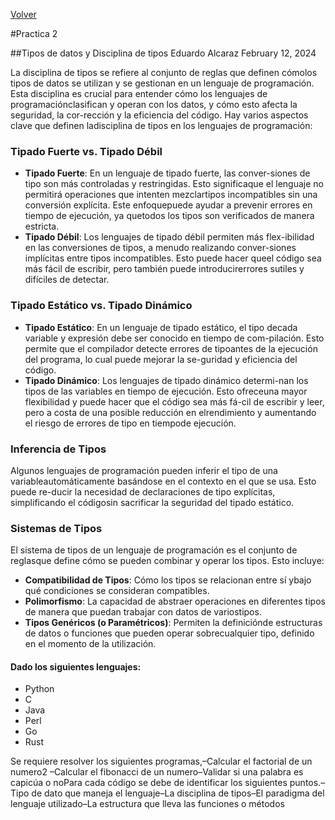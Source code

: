 [Volver](../README.md)

#Practica 2 

##Tipos de datos y Disciplina de tipos
Eduardo Alcaraz
February 12, 2024

La disciplina de tipos se refiere al conjunto de reglas que definen cómolos tipos de datos se utilizan y se gestionan en un lenguaje de programación.
Esta disciplina es crucial para entender cómo los lenguajes de programaciónclasifican y operan con los datos, y cómo esto afecta la seguridad, la cor-rección y la eficiencia del código. 
Hay varios aspectos clave que definen ladisciplina de tipos en los lenguajes de programación:

### Tipado Fuerte vs. Tipado Débil
- **Tipado Fuerte**: En un lenguaje de tipado fuerte, las conver-siones de tipo son más controladas y restringidas. Esto significaque el lenguaje no permitirá operaciones que intenten mezclartipos incompatibles sin una conversión explícita.  Este enfoquepuede ayudar a prevenir errores en tiempo de ejecución, ya quetodos los tipos son verificados de manera estricta.
- **Tipado Débil**: Los lenguajes de tipado débil permiten más flex-ibilidad en las conversiones de tipos, a menudo realizando conver-siones implícitas entre tipos incompatibles. 
Esto puede hacer queel código sea más fácil de escribir, pero también puede introducirerrores sutiles y difíciles de detectar.

### Tipado Estático vs. Tipado Dinámico

- **Tipado Estático**: En un lenguaje de tipado estático, el tipo decada variable y expresión debe ser conocido en tiempo de com-pilación. Esto permite que el compilador detecte errores de tipoantes de la ejecución del programa, lo cual puede mejorar la se-guridad y eficiencia del código.
- **Tipado Dinámico**: Los lenguajes de tipado dinámico determi-nan los tipos de las variables en tiempo de ejecución. Esto ofreceuna mayor flexibilidad y puede hacer que el código sea más fá-cil de escribir y leer, pero a costa de una posible reducción en elrendimiento y aumentando el riesgo de errores de tipo en tiempode ejecución.

### Inferencia de Tipos

Algunos lenguajes de programación pueden inferir el tipo de una variableautomáticamente basándose en el contexto en el que se usa. 
Esto puede re-ducir la necesidad de declaraciones de tipo explícitas, simplificando el códigosin sacrificar la seguridad del tipado estático.

### Sistemas de Tipos

El sistema de tipos de un lenguaje de programación es el conjunto de reglasque define cómo se pueden combinar y operar los tipos. 
Esto incluye:

- **Compatibilidad de Tipos**: Cómo los tipos se relacionan entre sí ybajo qué condiciones se consideran compatibles.
- **Polimorfismo**: La capacidad de abstraer operaciones en diferentes tipos de manera que puedan trabajar con datos de variostipos.
- **Tipos Genéricos (o Paramétricos)**: Permiten la definiciónde estructuras de datos o funciones que pueden operar sobrecualquier tipo, definido en el momento de la utilización.

#### Dado los siguientes lenguajes:
- Python
- C
- Java
- Perl
- Go
- Rust

Se requiere resolver los siguientes programas,–Calcular el factorial de un numero2
–Calcular el fibonacci de un numero–Validar si una palabra es capicúa o noPara cada código se debe de identificar los siguientes puntos.–Tipo de dato que maneja el lenguaje–La disciplina de tipos–El paradigma del lenguaje utilizado–La estructura que lleva las funciones o métodos